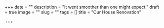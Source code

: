 +++
date = ""
description = "It went smoother than one might expect."
draft = true
image = ""
slug = ""
tags = []
title = "Our House Renovation"

+++
